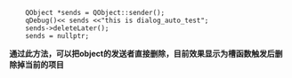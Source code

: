 ```language
    QObject *sends = QObject::sender();
    qDebug()<< sends <<"this is dialog_auto_test";
    sends->deleteLater();
    sends = nullptr;

```
**通过此方法，可以把object的发送者直接删除，目前效果显示为槽函数触发后删除掉当前的项目**
